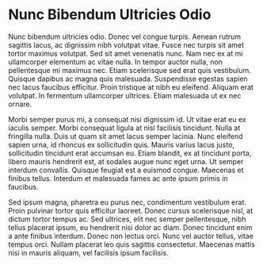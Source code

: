 ---
---
# Nunc Bibendum Ultricies Odio

Nunc bibendum ultricies odio. Donec vel congue turpis. Aenean rutrum sagittis lacus, ac dignissim nibh volutpat vitae. Fusce nec turpis sit amet tortor maximus volutpat. Sed sit amet venenatis nunc. Nam nec ex at mi ullamcorper elementum ac vitae nulla. In tempor auctor nulla, non pellentesque mi maximus nec. Etiam scelerisque sed erat quis vestibulum. Quisque dapibus ac magna quis malesuada. Suspendisse egestas sapien nec lacus faucibus efficitur. Proin tristique at nibh eu eleifend. Aliquam erat volutpat. In fermentum ullamcorper ultrices. Etiam malesuada ut ex nec ornare.

Morbi semper purus mi, a consequat nisi dignissim id. Ut vitae erat eu ex iaculis semper. Morbi consequat ligula at nisl facilisis tincidunt. Nulla at fringilla nulla. Duis ut quam sit amet lacus semper lacinia. Nunc eleifend sapien urna, id rhoncus ex sollicitudin quis. Mauris varius lacus justo, sollicitudin tincidunt erat accumsan eu. Etiam blandit, ex at tincidunt porta, libero mauris hendrerit est, at sodales augue nunc eget urna. Ut semper interdum convallis. Quisque feugiat est a euismod congue. Maecenas et finibus tellus. Interdum et malesuada fames ac ante ipsum primis in faucibus.

Sed ipsum magna, pharetra eu purus nec, condimentum vestibulum erat. Proin pulvinar tortor quis efficitur laoreet. Donec cursus scelerisque nisl, at dictum tortor tempus ac. Sed ultrices, elit nec semper pellentesque, nibh tellus placerat ipsum, eu hendrerit nisi dolor ac diam. Donec tincidunt enim a ante finibus interdum. Donec non lectus orci. Nunc vel auctor tellus, vitae tempus orci. Nullam placerat leo quis sagittis consectetur. Maecenas mattis nisi in mauris aliquam, vel facilisis ipsum facilisis.
